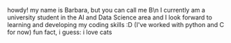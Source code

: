 
 howdy! 
 my name is Barbara, but you can call me B\n
 I currently am a university student in the AI and Data Science area and I look forward to learning and developing my coding skills :D (I've worked with python and C for now)
 fun fact, i guess: i love cats
